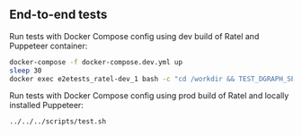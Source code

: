 ## End-to-end tests

Run tests with Docker Compose config using dev build of Ratel and Puppeteer container:

```sh
docker-compose -f docker-compose.dev.yml up
sleep 30
docker exec e2etests_ratel-dev_1 bash -c "cd /workdir && TEST_DGRAPH_SERVER=http://server:8080 JEST_PPTR_DOCKER=1  yarn test"
```

Run tests with Docker Compose config using prod build of Ratel and locally installed Puppeteer:

```sh
../../../scripts/test.sh
```
